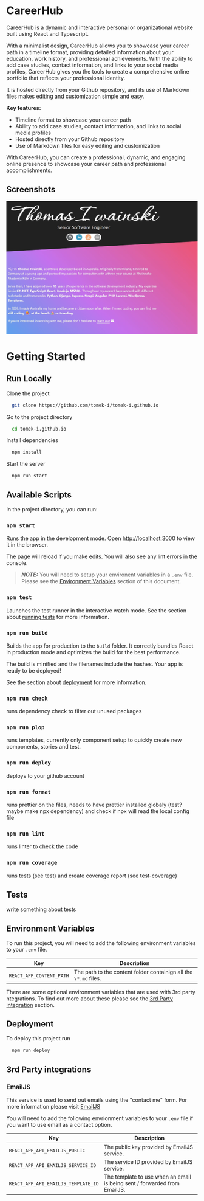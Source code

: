 # CareerHub

CareerHub is a dynamic and interactive personal or organizational website built using React and Typescript.

With a minimalist design, CareerHub allows you to showcase your career path in a timeline format, providing detailed information about your education, work history, and professional achievements. With the ability to add case studies, contact information, and links to your social media profiles, CareerHub gives you the tools to create a comprehensive online portfolio that reflects your professional identity.

It is hosted directly from your Github repository, and its use of Markdown files makes editing and customization simple and easy.

**Key features:**

- Timeline format to showcase your career path
- Ability to add case studies, contact information, and links to social media profiles
- Hosted directly from your Github repository
- Use of Markdown files for easy editing and customization

With CareerHub, you can create a professional, dynamic, and engaging online presence to showcase your career path and professional accomplishments.

## Screenshots

![App Screenshot](./doc/assets/images/application-demo.jpg)

# Getting Started

## Run Locally

Clone the project

```bash
  git clone https://github.com/tomek-i/tomek-i.github.io
```

Go to the project directory

```bash
  cd tomek-i.github.io
```

Install dependencies

```bash
  npm install
```

Start the server

```bash
  npm run start
```

## Available Scripts

In the project directory, you can run:

### `npm start`

Runs the app in the development mode.
Open [http://localhost:3000](http://localhost:3000) to view it in the browser.

The page will reload if you make edits.
You will also see any lint errors in the console.

> **_NOTE:_** You will need to setup your environent variables in a `.env` file. Please see the [Environment Variables](#environment-variables) section of this document.

### `npm test`

Launches the test runner in the interactive watch mode.
See the section about [running tests](#tests) for more information.

### `npm run build`

Builds the app for production to the `build` folder.
It correctly bundles React in production mode and optimizes the build for the best performance.

The build is minified and the filenames include the hashes.
Your app is ready to be deployed!

See the section about [deployment](#deployment) for more information.

### `npm run check`

runs dependency check to filter out unused packages

### `npm run plop`

runs templates, currently only component setup to quickly create new components, stories and test.

### `npm run deploy`

deploys to your github account

### `npm run format`

runs prettier on the files, needs to have prettier installed globaly (test? maybe make npx dependency) and check if npx will read the local config file

### `npm run lint`

runs linter to check the code

### `npm run coverage`

runs tests (see test) and create coverage report (see test-coverage)

## Tests

write something about tests

## Environment Variables

To run this project, you will need to add the following environment variables to your `.env` file.

| Key                      | Description                                                      |
| ------------------------ | ---------------------------------------------------------------- |
| `REACT_APP_CONTENT_PATH` | The path to the content folder containign all the `\*.md` files. |

There are some optional environment variables that are used with 3rd party ntegrations. To find out more about these please see the [3rd Party integration](#3rd-party-integrations) section.

## Deployment

To deploy this project run

```bash
  npm run deploy
```

## 3rd Party integrations

### EmailJS

This service is used to send out emails using the "contact me" form. For more information please visit [EmailJS](https://www.emailjs.com)

You will need to add the following envrionment variables to your `.env` file if you want to use email as a contact option.

| Key                                 | Description                                                               |
| ----------------------------------- | ------------------------------------------------------------------------- |
| `REACT_APP_API_EMAILJS_PUBLIC`      | The public key provided by EmailJS service.                               |
| `REACT_APP_API_EMAILJS_SERVICE_ID`  | The service ID provided by EmailJS service.                               |
| `REACT_APP_API_EMAILJS_TEMPLATE_ID` | The template to use when an email is being sent / forwarded from EmailJS. |
